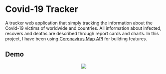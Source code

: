 # Covid-19 Tracker

A tracker web application that simply tracking the information about the Covid-19 victims of worldwide and countries. All information about infected, recovers and deaths are described through report cards and charts. In this project, I have been using [Coronavirus Map API](https://rapidapi.com/Yatko/api/coronavirus-map) for building features.

## Demo
<p align="center"><img src="public/covid19-tracker.gif" /></p>
